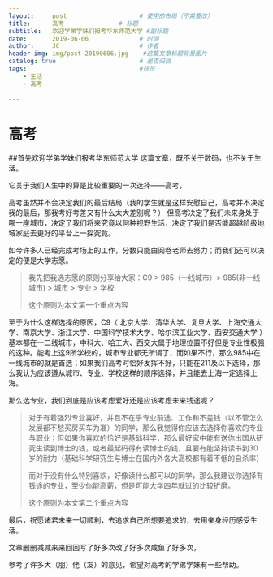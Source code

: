 ```yaml
---
layout:     post                    # 使用的布局（不需要改）
title:      高考               # 标题 
subtitle:   欢迎学弟学妹们报考华东师范大学 #副标题
date:       2019-06-06              # 时间
author:     JC                      # 作者
header-img: img/post-20190606.jpg    #这篇文章标题背景图片
catalog: true                       # 是否归档
tags:                               #标签
    - 生活
    - 高考
    
---
```

# 高考
##首先欢迎学弟学妹们报考华东师范大学
这篇文章，既不关于数码，也不关于生活。

它关于我们人生中的算是比较重要的一次选择——高考，

高考虽然并不会决定我们的最后结局（我的学生就是这样安慰自己，高考并不决定我的最后，那我考好考差又有什么太大差别呢？）
但高考决定了我们未来身处于哪一座城市，决定了我们将来究竟以何种视野生活，决定了我们是否能超越阶级地域家庭去更好的平台上一探究竟。

如今许多人已经完成考场上的工作，分数只能由阅卷老师去努力；而我们还可以决定的便是大学志愿。

>我先把我选志愿的原则分享给大家：C9 > 985（一线城市）> 985(非一线城市) > 城市 > 专业 > 学校
>
>这个原则为本文第一个重点内容

至于为什么这样选择的原因，C9（ 北京大学、清华大学、复旦大学、上海交通大学、南京大学、浙江大学、中国科学技术大学、哈尔滨工业大学、西安交通大学 ）基本都在一二线城市，中科大、哈工大、西交大属于地理位置不好但是专业性极强的这种。能考上这9所学校的，城市专业都无所谓了，而如果不行，那么985中在一线城市的就是首选；如果我们高考时恰好发挥不好，只能在211及以下选择，那么我认为应该遵从城市、专业、学校这样的顺序选择，并且能去上海一定选择上海。

那么选专业，我们到底是应该考虑爱好还是应该考虑未来钱途呢？

>对于有着强烈专业喜好，并且不在乎专业前途、工作和不差钱（以不管怎么发展都不愁买房买车为准）的同学，那么我觉得你应该去选择你喜欢的专业与职业；但如果你喜欢的恰好是基础科学，那么最好家中能有送你出国从研究生读到博士的钱，或者最起码得有读博士的钱，且要有能坚持读书到30岁的耐力（基础科学研究生与博士在国内外各大高校都有着不低的自杀率）
>
>而对于没有什么特别喜欢，好像读什么都可以的同学，那么我建议你选择有钱途的专业，至少你能高薪，但是可能大学四年就过的比较折磨。
>
>这个原则为本文第二个重点内容

最后，祝愿诸君未来一切顺利，去追求自己所想要追求的，去用亲身经历感受生活。

文章删删减减来来回回写了好多次改了好多次咸鱼了好多次，

参考了许多大（朋）佬（友）的意见，希望对高考的学弟学妹有一些帮助。

